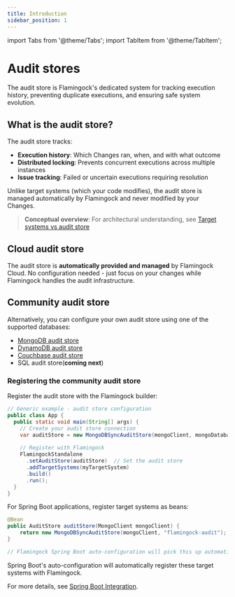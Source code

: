 ```yaml
---
title: Introduction
sidebar_position: 1
---
```


import Tabs from '@theme/Tabs';
import TabItem from '@theme/TabItem';

# Audit stores

The audit store is Flamingock's dedicated system for tracking execution history, preventing duplicate executions, and ensuring safe system evolution.

## What is the audit store?

The audit store tracks:
- **Execution history**: Which Changes ran, when, and with what outcome
- **Distributed locking**: Prevents concurrent executions across multiple instances  
- **Issue tracking**: Failed or uncertain executions requiring resolution

Unlike target systems (which your code modifies), the audit store is managed automatically by Flamingock and never modified by your Changes.

> **Conceptual overview**: For architectural understanding, see [Target systems vs audit store](../overview/audit-store-vs-target-system.md)


## Cloud audit store
The audit store is **automatically provided and managed** by Flamingock Cloud. No configuration needed - just focus on your changes while Flamingock handles the audit infrastructure.

## Community audit store
Alternatively, you can configure your own audit store using one of the supported databases:

- [MongoDB audit store](./community/mongodb-audit-store.md)
- [DynamoDB audit store](./community/dynamodb-audit-store.md)
- [Couchbase audit store](./community/couchbase-audit-store.md)
- SQL audit store(**coming next**)


### Registering the community audit store

<Tabs groupId="registration">
  <TabItem value="builder" label="Flamingock Builder" default>
Register the audit store with the Flamingock builder:

```java
// Generic example - audit store configuration
public class App {
  public static void main(String[] args) {
    // Create your audit store connection
    var auditStore = new MongoDBSyncAuditStore(mongoClient, mongoDatabase);
    
    // Register with Flamingock
    FlamingockStandalone
      .setAuditStore(auditStore)  // Set the audit store
      .addTargetSystems(myTargetSystem)
      .build()
      .run();
  }
}
```
  </TabItem>
  <TabItem value="springboot" label="Spring Boot">

For Spring Boot applications, register target systems as beans:

```java
@Bean
public AuditStore auditStore(MongoClient mongoClient) {
    return new MongoDBSyncAuditStore(mongoClient, "flamingock-audit");
}

// Flamingock Spring Boot auto-configuration will pick this up automatically
```

Spring Boot's auto-configuration will automatically register these target systems with Flamingock.

For more details, see [Spring Boot Integration](../frameworks/springboot-integration/introduction.md).

  </TabItem>
</Tabs>


